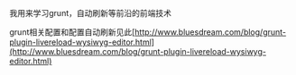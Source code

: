 我用来学习grunt，自动刷新等前沿的前端技术

grunt相关配置和配置自动刷新见此[http://www.bluesdream.com/blog/grunt-plugin-livereload-wysiwyg-editor.html](http://www.bluesdream.com/blog/grunt-plugin-livereload-wysiwyg-editor.html)
